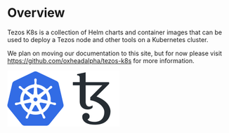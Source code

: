 # Overview

Tezos K8s is a collection of Helm charts and container images that can be used to deploy a Tezos node and other tools on a Kubernetes cluster.

We plan on moving our documentation to this site, but for now please visit https://github.com/oxheadalpha/tezos-k8s for more information.

![Kubernetes](../static/img/kubernetes.svg)![Tezos](../static/img/tezos-black.svg)
